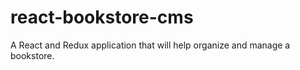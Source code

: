 # react-bookstore-cms
A React and Redux application that will help organize and manage a bookstore.
